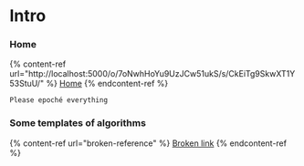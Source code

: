 # Intro

### Home

{% content-ref url="http://localhost:5000/o/7oNwhHoYu9UzJCw51ukS/s/CkEiTg9SkwXT1Y53StuU/" %}
[Home](http://localhost:5000/o/7oNwhHoYu9UzJCw51ukS/s/CkEiTg9SkwXT1Y53StuU/)
{% endcontent-ref %}

```
Please epoché everything
```

### **Some templates of algorithms**

{% content-ref url="broken-reference" %}
[Broken link](broken-reference)
{% endcontent-ref %}

